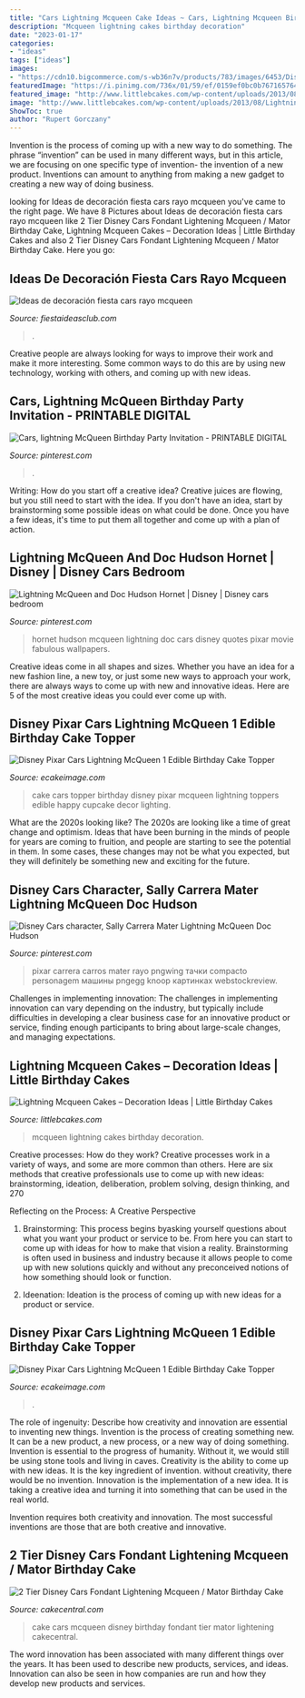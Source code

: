 ```yaml
---
title: "Cars Lightning Mcqueen Cake Ideas ~ Cars, Lightning Mcqueen Birthday Party Invitation"
description: "Mcqueen lightning cakes birthday decoration"
date: "2023-01-17"
categories:
- "ideas"
tags: ["ideas"]
images:
- "https://cdn10.bigcommerce.com/s-wb36n7v/products/783/images/6453/Disney_Pixel_Cars_cake_topper_frame_JPG__28657.1489360590.800.1200.jpg?c=2"
featuredImage: "https://i.pinimg.com/736x/01/59/ef/0159ef0bc0b7671657649622e10406ad--lightning-mcqueen-birthday-party-invitations.jpg"
featured_image: "http://www.littlebcakes.com/wp-content/uploads/2013/08/Lightning-Mcqueen-Cakes-For-Kids.jpg"
image: "http://www.littlebcakes.com/wp-content/uploads/2013/08/Lightning-Mcqueen-Cakes-For-Kids.jpg"
ShowToc: true
author: "Rupert Gorczany"
---
```



Invention is the process of coming up with a new way to do something. The phrase “invention” can be used in many different ways, but in this article, we are focusing on one specific type of invention- the invention of a new product. Inventions can amount to anything from making a new gadget to creating a new way of doing business.

	

		
looking for Ideas de decoración fiesta cars rayo mcqueen you've came to the right page. We have 8 Pictures about Ideas de decoración fiesta cars rayo mcqueen like 2 Tier Disney Cars Fondant Lightening Mcqueen / Mator Birthday Cake, Lightning Mcqueen Cakes – Decoration Ideas | Little Birthday Cakes and also 2 Tier Disney Cars Fondant Lightening Mcqueen / Mator Birthday Cake. Here you go:
		
    
## Ideas De Decoración Fiesta Cars Rayo Mcqueen

<img loading=lazy src="https://i1.wp.com/www.fiestaideasclub.com/wp-content/uploads/2014/01/ideas_decoracion_fiesta_cars_12.jpg" onerror="this.onerror=null;this.src='https://tse3.mm.bing.net/th?id=OIP.lg-gNwzDQrAHQmZZsvdveAHaKU&amp;pid=15.1';" alt="Ideas de decoración fiesta cars rayo mcqueen">

_Source: fiestaideasclub.com_

>. 

	

Creative people are always looking for ways to improve their work and make it more interesting. Some common ways to do this are by using new technology, working with others, and coming up with new ideas.

    
## Cars, Lightning McQueen Birthday Party Invitation - PRINTABLE DIGITAL

<img loading=lazy src="https://i.pinimg.com/736x/01/59/ef/0159ef0bc0b7671657649622e10406ad--lightning-mcqueen-birthday-party-invitations.jpg" onerror="this.onerror=null;this.src='https://tse4.mm.bing.net/th?id=OIP.f7X3jFq2Op8RW_tEtbhwmgHaFS&amp;pid=15.1';" alt="Cars, lightning McQueen Birthday Party Invitation - PRINTABLE DIGITAL">

_Source: pinterest.com_

>. 

	

Writing: How do you start off a creative idea?
Creative juices are flowing, but you still need to start with the idea.  If you don't have an idea, start by brainstorming some possible ideas on what could be done. Once you have a few ideas, it's time to put them all together and come up with a plan of action.

    
## Lightning McQueen And Doc Hudson Hornet | Disney | Disney Cars Bedroom

<img loading=lazy src="https://i.pinimg.com/736x/77/6d/6d/776d6d579c81ee6073fbcba90369b7e6--lightning-mcqueen-hornet.jpg?b=t" onerror="this.onerror=null;this.src='https://tse3.mm.bing.net/th?id=OIP.QwHLhH0gVYXuSEulXGvH0gHaJ3&amp;pid=15.1';" alt="Lightning McQueen and Doc Hudson Hornet | Disney | Disney cars bedroom">

_Source: pinterest.com_

>hornet hudson mcqueen lightning doc cars disney quotes pixar movie fabulous wallpapers. 

	

Creative ideas come in all shapes and sizes. Whether you have an idea for a new fashion line, a new toy, or just some new ways to approach your work, there are always ways to come up with new and innovative ideas. Here are 5 of the most creative ideas you could ever come up with.

    
## Disney Pixar Cars Lightning McQueen 1 Edible Birthday Cake Topper

<img loading=lazy src="https://cdn10.bigcommerce.com/s-wb36n7v/products/783/images/6453/Disney_Pixel_Cars_cake_topper_frame_JPG__28657.1489360590.800.1200.jpg?c=2" onerror="this.onerror=null;this.src='https://tse1.mm.bing.net/th?id=OIP.hush8PIYjrfDff7Hdi5KugHaF7&amp;pid=15.1';" alt="Disney Pixar Cars Lightning McQueen 1 Edible Birthday Cake Topper">

_Source: ecakeimage.com_

>cake cars topper birthday disney pixar mcqueen lightning toppers edible happy cupcake decor lighting. 

	

What are the 2020s looking like?
The 2020s are looking like a time of great change and optimism. Ideas that have been burning in the minds of people for years are coming to fruition, and people are starting to see the potential in them. In some cases, these changes may not be what you expected, but they will definitely be something new and exciting for the future.

    
## Disney Cars Character, Sally Carrera Mater Lightning McQueen Doc Hudson

<img loading=lazy src="https://i.pinimg.com/736x/23/e1/e3/23e1e3ff8bc71148e8bf0dd9e1f682ce.jpg" onerror="this.onerror=null;this.src='https://tse3.mm.bing.net/th?id=OIP.xJlUB29y4GPypmrxXz6Z5gHaEK&amp;pid=15.1';" alt="Disney Cars character, Sally Carrera Mater Lightning McQueen Doc Hudson">

_Source: pinterest.com_

>pixar carrera carros mater rayo pngwing тачки compacto personagem машины pngegg knoop картинках webstockreview. 

	

Challenges in implementing innovation:
The challenges in implementing innovation can vary depending on the industry, but typically include difficulties in developing a clear business case for an innovative product or service, finding enough participants to bring about large-scale changes, and managing expectations.

    
## Lightning Mcqueen Cakes – Decoration Ideas | Little Birthday Cakes

<img loading=lazy src="http://www.littlebcakes.com/wp-content/uploads/2013/08/Lightning-Mcqueen-Cakes-For-Kids.jpg" onerror="this.onerror=null;this.src='https://tse4.mm.bing.net/th?id=OIP.Biz7qZQffe0CtatjjclgCgHaFT&amp;pid=15.1';" alt="Lightning Mcqueen Cakes – Decoration Ideas | Little Birthday Cakes">

_Source: littlebcakes.com_

>mcqueen lightning cakes birthday decoration. 

	

Creative processes: How do they work?
Creative processes work in a variety of ways, and some are more common than others. Here are six methods that creative professionals use to come up with new ideas: brainstorming, ideation, deliberation, problem solving, design thinking, and 270

Reflecting on the Process: A Creative Perspective

1. Brainstorming: This process begins byasking yourself questions about what you want your product or service to be. From here you can start to come up with ideas for how to make that vision a reality. Brainstorming is often used in business and industry because it allows people to come up with new solutions quickly and without any preconceived notions of how something should look or function.

2. Ideenation: Ideation is the process of coming up with new ideas for a product or service.

    
## Disney Pixar Cars Lightning McQueen 1 Edible Birthday Cake Topper

<img loading=lazy src="https://cdn10.bigcommerce.com/s-wb36n7v/products/783/images/6453/Disney_Pixel_Cars_cake_topper_frame_JPG__28657.1489360590.1280.1280.jpg?c=2" onerror="this.onerror=null;this.src='https://tse2.mm.bing.net/th?id=OIP.NpyeNXf733xIWJX6WYHkBgHaF7&amp;pid=15.1';" alt="Disney Pixar Cars Lightning McQueen 1 Edible Birthday Cake Topper">

_Source: ecakeimage.com_

>. 

	

The role of ingenuity: Describe how creativity and innovation are essential to inventing new things.
Invention is the process of creating something new. It can be a new product, a new process, or a new way of doing something. Invention is essential to the progress of humanity. Without it, we would still be using stone tools and living in caves.
Creativity is the ability to come up with new ideas. It is the key ingredient of invention. without creativity, there would be no invention. Innovation is the implementation of a new idea. It is taking a creative idea and turning it into something that can be used in the real world.

Invention requires both creativity and innovation. The most successful inventions are those that are both creative and innovative.

    
## 2 Tier Disney Cars Fondant Lightening Mcqueen / Mator Birthday Cake

<img loading=lazy src="https://cdn001.cakecentral.com/gallery/2016/03/900_2-tier-disney-cars-fondant-lightening-mcqueen-mator-birthday-cake-895293VJdcj.jpg" onerror="this.onerror=null;this.src='https://tse3.mm.bing.net/th?id=OIP.n6VU0EfKLkJg2b4m13pnZwHaHa&amp;pid=15.1';" alt="2 Tier Disney Cars Fondant Lightening Mcqueen / Mator Birthday Cake">

_Source: cakecentral.com_

>cake cars mcqueen disney birthday fondant tier mator lightening cakecentral. 

	

The word innovation has been associated with many different things over the years. It has been used to describe new products, services, and ideas. Innovation can also be seen in how companies are run and how they develop new products and services.

